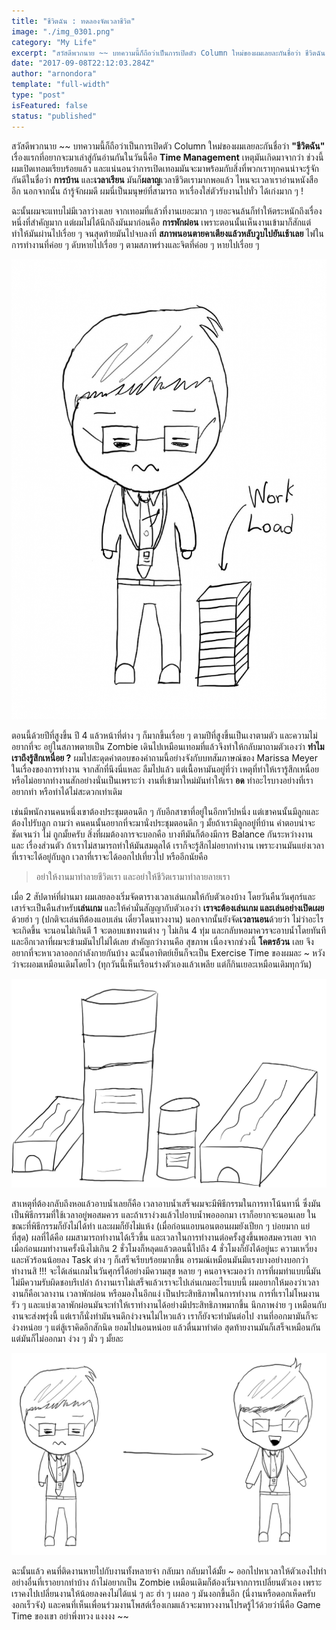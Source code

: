 ```yaml
---
title: "ชีวิตฉัน : ทดลองจัดเวลาชีวิต"
image: "./img_0301.png"
category: "My Life"
excerpt: "สวัสดีพวกนาย ~~ บทความนี้ก็ถือว่าเป็นการเปิดตัว Column ใหม่ของผมเลยละกันชื่อว่า ชีวิตฉัน เรื่องแรกที่อยากจะมาเล่าสู่กันอ่านกันในวันนี้คือ Time Management"
date: "2017-09-08T22:12:03.284Z"
author: "arnondora"
template: "full-width"
type: "post"
isFeatured: false
status: "published"
---
```


สวัสดีพวกนาย ~~ บทความนี้ก็ถือว่าเป็นการเปิดตัว Column ใหม่ของผมเลยละกันชื่อว่า **"ชีวิตฉัน"** เรื่องแรกที่อยากจะมาเล่าสู่กันอ่านกันในวันนี้คือ **Time Management** เหตุมันเกิดมาจากว่า ช่วงนี้ผมเปิดเทอมเรียบร้อยแล้ว และแน่นอนว่าการเปิดเทอมมันจะมาพร้อมกับสิ่งที่พวกเราทุกคนน่าจะรู้จักกันดีในชื่อว่า **การบ้าน** และ**เวลาเรียน** มันก็**ผลาญ**เวลาชีวิตเรามากพอแล้ว ไหนจะเวลาเราอ่านหนังสืออีก นอกจากนั้น ถ้ารู้จักผมดี ผมนี่เป็นมนุษย์ที่สามารถ หาเรื่องใส่ตัวรับงานไปทั่ว ได้เก่งมาก ๆ !
[](./img_0300.png)

ฉะนั้นผมจะแทบไม่มีเวลาว่างเลย จากเทอมที่แล้วที่งานเยอะมาก ๆ เยอะจนล้นก็ทำให้ตระหนักถึงเรื่องหนึ่งที่สำคัญมาก แต่ผมไม่ได้นึกถึงมันมาก่อนคือ **การพักผ่อน** เพราะตอนนั้นเห็นงานเข้ามาก็สักแต่ทำให้มันผ่านไปเรื่อย ๆ จนสุดท้ายมันไปจบลงที่ **สภาพนอนตายคาเตียงแล้วหลับวูบไปยันเช้าเลย** ไฟในการทำงานที่ค่อย ๆ ดับหายไปเรื่อย ๆ ตามสภาพร่างและจิตที่ค่อย ๆ หายไปเรื่อย ๆ

![](./img_0303-701x1024.png)

ตอนนี้ด้วยปีที่สูงขึ้น ปี 4 แล้วหน้าที่ต่าง ๆ ก็มากขึ้นเรื่อย ๆ ตามปีที่สูงขึ้นเป็นเงาตามตัว และความไม่อยากที่จะ อยู่ในสภาพตายเป็น Zombie เดินไปเหมือนเทอมที่แล้วจึงทำให้กลับมาถามตัวเองว่า **ทำไมเราถึงรู้สึกเหนื่อย ?** ผมไปสะดุดคำตอบของคำถามนี้อย่างจังกับบทสัมภาษณ์ของ Marissa Meyer ในเรื่องของการทำงาน จากสักที่นึงนี่แหละ ลืมไปแล้ว แต่เนื้อหามันอยู่ที่ว่า เหตุที่ทำให้เรารู้สึกเหนื่อย หรือไม่อยากทำงานสักอย่างนั่นเป็นเพราะว่า งานที่เข้ามาใหม่มันทำให้เรา **อด** ทำอะไรบางอย่างที่เราอยากทำ หรือทำได้ไม่สะดวกเท่าเดิม

เช่นมีพนักงานคนหนึ่งเขาต้องประชุมตอนดึก ๆ กับอีกสาขาที่อยู่ในอีกทวีปหนึ่ง แต่เขาคนนั้นมีลูกและต้องไปรับลูก ถามว่า คนคนนั้นอยากที่จะมานั่งประชุมตอนดึก ๆ มั้ยถ้าเรามีลูกอยู่ที่บ้าน คำตอบน่าจะชัดเจนว่า ไม่ ถูกมั้ยครับ สิ่งที่ผมต้องการจะบอกคือ บางทีมันก็ต้องมีการ Balance กันระหว่างงาน และ เรื่องส่วนตัว ถ้าเราไม่สามารถทำให้มันสมดุลได้ เราก็จะรู้สึกไม่อยากทำงาน เพราะงานมันแย่งเวลาที่เราจะได้อยู่กับลูก เวลาที่เราจะได้ออกไปเที่ยวไป หรืออีกนัยคือ

> อย่าให้งานมาทำลายชีวิตเรา และอย่าให้ชีวิตเรามาทำลายลายเรา

เมื่อ 2 สัปดาห์ที่ผ่านมา ผมเลยลองเริ่มจัดตารางเวลาเล่นเกมให้กับตัวเองบ้าง โดยวันคืนวันศุกร์และเสาร์จะเป็นคืนสำหรับ**เล่นเกม** และให้คำมั่นสัญญากับตัวเองว่า **เราจะต้องเล่นเกม และเล่นอย่างเปิดเผย** ด้วยฮ่า ๆ (ปกติจะเล่นทีต้องแอบเล่น เดี๋ยวโดนทวงงาน) นอกจากนั้นยังจัด**เวลานอน**ด้วยว่า ไม่ว่าอะไรจะเกิดขึ้น จะนอนไม่เกินตี 1 จะตอบแชทงานต่าง ๆ ไม่เกิน 4 ทุ่ม และกลับหอมาควรจะอาบน้ำโดยทันที และอีกเวลาที่ผมจะข้ามมันไปไม่ได้เลย สำคัญกว่างานคือ สุขภาพ เนื่องจากช่วงนี้ **โคตรอ้วน** เลย จึงอยากที่จะหาเวลาออกกำลังกายกันบ้าง ฉะนั้นอาทิตย์เย็นก็จะเป็น Exercise Time ของผมละ ~ หวังว่าจะผอมเหมือนเดิมโดยไว (ทุกวันนี้เห็นเรือนร่างตัวเองแล้วเพลีย แต่ก็กินเยอะเหมือนเดิมทุกวัน)

![](./scheduling-life-time-img-0305.jpg)

สาเหตุที่ต้องกลับถึงหอแล้วอาบน้ำเลยก็คือ เวลาอาบน้ำเสร็จผมจะมีพิธีกรรมในการทาโน้นทานี่ ซึ่งมันเป็นพิธีกรรมที่ใช้เวลาอยู่พอสมควร และถ้าเราง่วงแล้วไปอาบน้ำพอออกมา เราก็อยากจะนอนเลย ในขณะที่พิธีกรรมก็ยังไม่ได้ทำ และผมก็ยังไม่แห้ง (เมื่อก่อนแอบนอนตอนผมยังเปียก ๆ บ่อยมาก แย่ที่สุด) ผลที่ได้คือ ผมสามารถทำงานได้เร็วขึ้น และเวลาในการทำงานต่อครั้งสูงขึ้นพอสมควรเลย จากเมื่อก่อนผมทำงานครั้งนึงไม่เกิน 2 ชั่วโมงก็หลุดแล้วตอนนี้ไปถึง 4 ชั่วโมงก็ยังได้อยู่นะ ความเหวี่ยงและหัวร้อนน้อยลง Task ต่าง ๆ ก็เสร็จเรียบร้อยมากขึ้น อารมณ์เหมือนมันมีแรงบางอย่างบอกว่า ทำงานสิ !!! จะได้เล่นเกมในวันศุกร์ได้อย่างมีความสุข หลาย ๆ คนอาจจะมองว่า การที่ผมทำแบบนี้มันไม่มีความรับผิดชอบรึเปล่า ถ้างานเราไม่เสร็จแล้วเราจะไปเล่นเกมอะไรแบบนี้ ผมอยากให้มองว่าเวลางานก็คือเวลางาน เวลาพักผ่อน หรือมองในอีกแง่ เป็นประสิทธิภาพในการทำงาน การที่เราไม่โหมงานรัว ๆ และแบ่งเวลาพักผ่อนมันจะทำให้เราทำงานได้อย่างมีประสิทธิภาพมากขึ้น นึกภาพง่าย ๆ เหมือนกับงานจะส่งพรุ่งนี้ แต่เราก็นั่งทำมันจนดึกง่วงจนไม่ไหวแล้ว เราก็ยังจะทำมันต่อไป งานที่ออกมามันก็จะง่วงหน่อย ๆ แต่สู้เราคิดอีกสักนิด ยอมไปนอนหน่อย แล้วตื่นมาทำต่อ สุดท้ายงานมันก็เสร็จเหมือนกัน แต่มันก็ไม่ออกมา ง่วง ๆ มั่ว ๆ มั้ยละ

![](./scheduling-life-time-img-0304.jpg)

ฉะนั้นแล้ว คนที่ติดงานหายไปกับงานทั้งหลายจ๋า กลับมา กลับมาได้มั้ย ~ ออกไปหาเวลาให้ตัวเองไปทำอย่างอื่นที่เราอยากทำบ้าง ถ้าไม่อยากเป็น Zombie เหมือนเดิมก็ต้องเริ่มจากการเปลี่ยนตัวเอง เพราะเราคงไปเปลี่ยนงานให้น้อยลงคงไม่ได้แน่ ๆ ละ ฮ่า ๆ เผลอ ๆ มันงอกขึ้นอีก (นี่งานหรือดอกเห็ดครับ งอกเร็วจัง) และคนที่เห็นเพื่อนร่วมงานโพสต์เรื่องเกมแล้วจะมาทวงงานโปรดรู้ไว้ด้วยว่านี่คือ Game Time ของเขา อย่าพึ่งทวง แงงงง ~~
